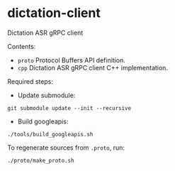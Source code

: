 # dictation-client
Dictation ASR gRPC client

Contents:  
- `proto`   Protocol Buffers API definition.  
- `cpp`     Dictation ASR gRPC client C++ implementation.  

Required steps:
- Update submodule:
```
git submodule update --init --recursive
```
- Build googleapis:
```
./tools/build_googleapis.sh
```

To regenerate sources from `.proto`, run:
```
./proto/make_proto.sh
```
